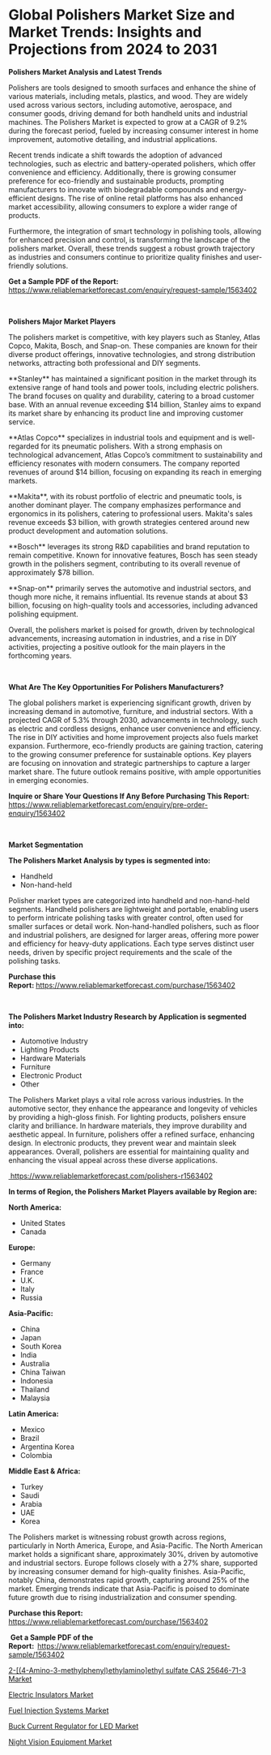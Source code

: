 <p><h1>Global Polishers Market Size and Market Trends: Insights and Projections from 2024 to 2031</h1></p><p><strong>Polishers Market Analysis and Latest Trends</strong></p>
<p><p>Polishers are tools designed to smooth surfaces and enhance the shine of various materials, including metals, plastics, and wood. They are widely used across various sectors, including automotive, aerospace, and consumer goods, driving demand for both handheld units and industrial machines. The Polishers Market is expected to grow at a CAGR of 9.2% during the forecast period, fueled by increasing consumer interest in home improvement, automotive detailing, and industrial applications. </p><p>Recent trends indicate a shift towards the adoption of advanced technologies, such as electric and battery-operated polishers, which offer convenience and efficiency. Additionally, there is growing consumer preference for eco-friendly and sustainable products, prompting manufacturers to innovate with biodegradable compounds and energy-efficient designs. The rise of online retail platforms has also enhanced market accessibility, allowing consumers to explore a wider range of products. </p><p>Furthermore, the integration of smart technology in polishing tools, allowing for enhanced precision and control, is transforming the landscape of the polishers market. Overall, these trends suggest a robust growth trajectory as industries and consumers continue to prioritize quality finishes and user-friendly solutions.</p></p>
<p><strong>Get a Sample PDF of the Report:&nbsp;</strong> <a href="https://www.reliablemarketforecast.com/enquiry/request-sample/1563402">https://www.reliablemarketforecast.com/enquiry/request-sample/1563402</a></p>
<p>&nbsp;</p>
<p><strong>Polishers Major Market Players</strong></p>
<p><p>The polishers market is competitive, with key players such as Stanley, Atlas Copco, Makita, Bosch, and Snap-on. These companies are known for their diverse product offerings, innovative technologies, and strong distribution networks, attracting both professional and DIY segments.</p><p>**Stanley** has maintained a significant position in the market through its extensive range of hand tools and power tools, including electric polishers. The brand focuses on quality and durability, catering to a broad customer base. With an annual revenue exceeding $14 billion, Stanley aims to expand its market share by enhancing its product line and improving customer service.</p><p>**Atlas Copco** specializes in industrial tools and equipment and is well-regarded for its pneumatic polishers. With a strong emphasis on technological advancement, Atlas Copco’s commitment to sustainability and efficiency resonates with modern consumers. The company reported revenues of around $14 billion, focusing on expanding its reach in emerging markets.</p><p>**Makita**, with its robust portfolio of electric and pneumatic tools, is another dominant player. The company emphasizes performance and ergonomics in its polishers, catering to professional users. Makita's sales revenue exceeds $3 billion, with growth strategies centered around new product development and automation solutions.</p><p>**Bosch** leverages its strong R&D capabilities and brand reputation to remain competitive. Known for innovative features, Bosch has seen steady growth in the polishers segment, contributing to its overall revenue of approximately $78 billion.</p><p>**Snap-on** primarily serves the automotive and industrial sectors, and though more niche, it remains influential. Its revenue stands at about $3 billion, focusing on high-quality tools and accessories, including advanced polishing equipment.</p><p>Overall, the polishers market is poised for growth, driven by technological advancements, increasing automation in industries, and a rise in DIY activities, projecting a positive outlook for the main players in the forthcoming years.</p></p>
<p>&nbsp;</p>
<p><strong>What Are The Key Opportunities For Polishers Manufacturers?</strong></p>
<p><p>The global polishers market is experiencing significant growth, driven by increasing demand in automotive, furniture, and industrial sectors. With a projected CAGR of 5.3% through 2030, advancements in technology, such as electric and cordless designs, enhance user convenience and efficiency. The rise in DIY activities and home improvement projects also fuels market expansion. Furthermore, eco-friendly products are gaining traction, catering to the growing consumer preference for sustainable options. Key players are focusing on innovation and strategic partnerships to capture a larger market share. The future outlook remains positive, with ample opportunities in emerging economies.</p></p>
<p><strong>Inquire or Share Your Questions If Any Before Purchasing This Report:</strong> <a href="https://www.reliablemarketforecast.com/enquiry/pre-order-enquiry/1563402">https://www.reliablemarketforecast.com/enquiry/pre-order-enquiry/1563402</a></p>
<p>&nbsp;</p>
<p><strong>Market Segmentation</strong></p>
<p><strong>The Polishers Market Analysis by types is segmented into:</strong></p>
<p><ul><li>Handheld</li><li>Non-hand-held</li></ul></p>
<p><p>Polisher market types are categorized into handheld and non-hand-held segments. Handheld polishers are lightweight and portable, enabling users to perform intricate polishing tasks with greater control, often used for smaller surfaces or detail work. Non-hand-handled polishers, such as floor and industrial polishers, are designed for larger areas, offering more power and efficiency for heavy-duty applications. Each type serves distinct user needs, driven by specific project requirements and the scale of the polishing tasks.</p></p>
<p><strong>Purchase this Report:&nbsp;</strong><a href="https://www.reliablemarketforecast.com/purchase/1563402">https://www.reliablemarketforecast.com/purchase/1563402</a></p>
<p>&nbsp;</p>
<p><strong>The Polishers Market Industry Research by Application is segmented into:</strong></p>
<p><ul><li>Automotive Industry</li><li>Lighting Products</li><li>Hardware Materials</li><li>Furniture</li><li>Electronic Product</li><li>Other</li></ul></p>
<p><p>The Polishers Market plays a vital role across various industries. In the automotive sector, they enhance the appearance and longevity of vehicles by providing a high-gloss finish. For lighting products, polishers ensure clarity and brilliance. In hardware materials, they improve durability and aesthetic appeal. In furniture, polishers offer a refined surface, enhancing design. In electronic products, they prevent wear and maintain sleek appearances. Overall, polishers are essential for maintaining quality and enhancing the visual appeal across these diverse applications.</p></p>
<p><a href="https://www.reliablemarketforecast.com/polishers-r1563402">&nbsp;https://www.reliablemarketforecast.com/polishers-r1563402</a></p>
<p><strong>In terms of Region, the Polishers Market Players available by Region are:</strong></p>
<p>
    <p> <strong> North America: </strong>
        <ul>
            <li>United States</li>
            <li>Canada</li>
        </ul>
        </p> 
    <p> <strong> Europe: </strong>
        <ul>
            <li>Germany</li>
            <li>France</li>
            <li>U.K.</li>
            <li>Italy</li>
            <li>Russia</li>
        </ul>
        </p> 
    <p> <strong> Asia-Pacific: </strong>
        <ul>
            <li>China</li>
            <li>Japan</li>
            <li>South Korea</li>
            <li>India</li>
            <li>Australia</li>
            <li>China Taiwan</li>
            <li>Indonesia</li>
            <li>Thailand</li>
            <li>Malaysia</li>
        </ul>
        </p> 
    <p> <strong> Latin America: </strong>
        <ul>
            <li>Mexico</li>
            <li>Brazil</li>
            <li>Argentina Korea</li>
            <li>Colombia</li>
        </ul>
        </p> 
    <p> <strong> Middle East & Africa: </strong>
        <ul>
            <li>Turkey</li>
            <li>Saudi</li>
            <li>Arabia</li>
            <li>UAE</li>
            <li>Korea</li>
        </ul>
    </p>
    </p>
<p><p>The Polishers market is witnessing robust growth across regions, particularly in North America, Europe, and Asia-Pacific. The North American market holds a significant share, approximately 30%, driven by automotive and industrial sectors. Europe follows closely with a 27% share, supported by increasing consumer demand for high-quality finishes. Asia-Pacific, notably China, demonstrates rapid growth, capturing around 25% of the market. Emerging trends indicate that Asia-Pacific is poised to dominate future growth due to rising industrialization and consumer spending.</p></p>
<p><strong>Purchase this Report: </strong><a href="https://www.reliablemarketforecast.com/purchase/1563402">https://www.reliablemarketforecast.com/purchase/1563402</a></p>
<p>&nbsp;<strong>Get a Sample PDF of the Report:&nbsp;&nbsp;</strong><a href="https://www.reliablemarketforecast.com/enquiry/request-sample/1563402">https://www.reliablemarketforecast.com/enquiry/request-sample/1563402</a></p>
<p><strong></strong></p>
<p><p><a href="https://medium.com/@dancokkoe288_29265/what-is-driving-the-global-2-4-amino-3-methylphenyl-ethylamino-ethyl-sulfate-cas-25646-71-3-09ac451c6a07">2-[(4-Amino-3-methylphenyl)ethylamino]ethyl sulfate CAS 25646-71-3 Market</a></p><p><a href="https://github.com/PeterParrish5/Market-Research-Report-List-6/blob/main/electric-insulators-market.md">Electric Insulators Market</a></p><p><a href="https://medium.com/@dancokkoe288_29265/fuel-injection-systems-market-size-growth-trends-statistics-forecasts-2024-2031-0071ab815795">Fuel Injection Systems Market</a></p><p><a href="https://issuu.com/reportprime-2/docs/buck-current-regulator-for-led-mark_604cc0ddc1745a">Buck Current Regulator for LED Market</a></p><p><a href="https://www.linkedin.com/pulse/night-vision-equipment-market-trends-focusing-insight-ya1ce?trackingId=vxfZ782TRmG4mAmwmt%2FOkg%3D%3D">Night Vision Equipment Market</a></p></p>